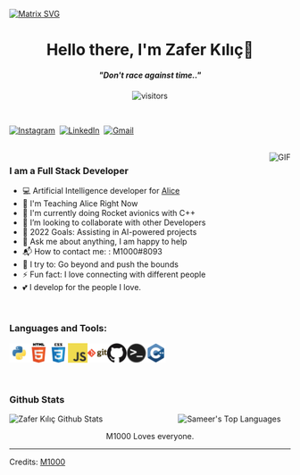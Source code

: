   [![Matrix SVG](https://raw.githubusercontent.com/rodrigograca31/rodrigograca31/master/matrix.svg)](https://www.youtube.com/watch?v=SDkAGkd4NLc) 
<p>
  <h1 align="center"><b>Hello there, I'm Zafer Kılıç👋</b></h1>
</p>

<p>
  <h4 align="center"><b><i>"Don't race against time.."</i></b></h4>
</p>

<p align="center">
    <img align="center" alt="visitors" src="https://gpvc.arturio.dev/zaferkilic" />
</p>

<p align="center">
<br>

<a href="https://www.instagram.com/zafer.klc0/"><img src="https://img.shields.io/badge/instagram-%23E4405F.svg?&style=for-the-badge&logo=instagram&logoColor=white" alt="Instagram" /></a>&nbsp;
<a href="https://www.linkedin.com/in/zafer_kilic/"><img src="https://img.shields.io/badge/linkedin-%230077B5.svg?&style=for-the-badge&logo=linkedin&logoColor=white" alt="LinkedIn" /></a>&nbsp;
<a href="mailto:alicesoftware.tr@gmail.com?subject=Hello%20Zafer"><img src="https://img.shields.io/badge/gmail-%23D14836.svg?&style=for-the-badge&logo=gmail&logoColor=white" alt="Gmail"/></a>&nbsp;

</p>

<br>

<img align="right" height="270px" alt="GIF" src="https://media.giphy.com/media/CVtNe84hhYF9u/giphy.gif" />

### I am a Full Stack Developer
- 💻 Artificial Intelligence developer for <a href="https://zaferkilic.github.io/">Alice </a>
- 🔭 I'm Teaching Alice Right Now
- 🌱 I'm currently doing Rocket avionics with C++
- 👯 I’m looking to collaborate with other Developers 
- 🥅 2022 Goals: Assisting in AI-powered projects
- 💬 Ask me about anything, I am happy to help 
- 📬 How to contact me: : M1000#8093
- 🧗 I try to: Go beyond and push the bounds
- ⚡ Fun fact: I love connecting with different people 
- 💕 I develop for the people I love.

<br>

### Languages and Tools: 


<img align="left" alt="HTML5" width="35px" src="https://raw.githubusercontent.com/github/explore/80688e429a7d4ef2fca1e82350fe8e3517d3494d/topics/python/python.png" />
<img align="left" alt="HTML5" width="35px" src="https://raw.githubusercontent.com/github/explore/80688e429a7d4ef2fca1e82350fe8e3517d3494d/topics/html/html.png" />
<img align="left" alt="CSS3" width="35px" src="https://raw.githubusercontent.com/github/explore/80688e429a7d4ef2fca1e82350fe8e3517d3494d/topics/css/css.png" />
<img align="left" alt="JavaScript" width="35px" src="https://raw.githubusercontent.com/github/explore/80688e429a7d4ef2fca1e82350fe8e3517d3494d/topics/javascript/javascript.png" />
<img align="left" alt="Git" width="35px" src="https://raw.githubusercontent.com/github/explore/80688e429a7d4ef2fca1e82350fe8e3517d3494d/topics/git/git.png" />
<img align="left" alt="GitHub" width="35px" src="https://raw.githubusercontent.com/github/explore/78df643247d429f6cc873026c0622819ad797942/topics/github/github.png" />
<img align="left" alt="HTML5" width="35px" src="https://raw.githubusercontent.com/github/explore/80688e429a7d4ef2fca1e82350fe8e3517d3494d/topics/terminal/terminal.png" />
<img align="left" alt="HTML5" width="35px" src="https://raw.githubusercontent.com/github/explore/80688e429a7d4ef2fca1e82350fe8e3517d3494d/topics/cpp/cpp.png" />
<br>
<br>
<br>
<br>



### Github Stats

<img align="left" src="https://github-readme-stats.vercel.app/api?username=zaferkilic&&show_icons=true&include_all_commits=true&title_color=fff&icon_color=79ff97&text_color=efefef&bg_color=24292e" alt="Zafer Kılıç Github Stats" width="60%">
  
<img src="https://github-readme-stats.vercel.app/api/top-langs/?username=zaferkilic&theme=radical" width="37%" alt="Sameer's Top Languages">

<p align="center">
    M1000 Loves everyone.
</p>

-----
Credits: [M1000](https://github.com/ZaferKilic)



